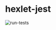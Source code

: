 # hexlet-jest
![run-tests](https://github.com/afiskon/go-rest-service-example/workflows/run-tests/badge.svg)
